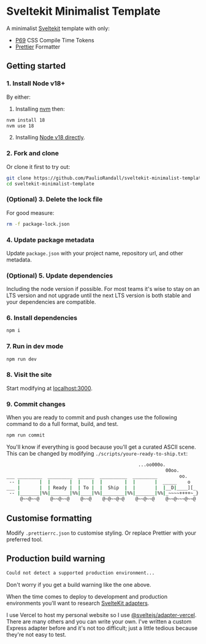 # Sveltekit Minimalist Template

A minimalist [Sveltekit](https://kit.svelte.dev/) template with only:

- [P69](https://github.com/PaulioRandall/p69) CSS Compile Time Tokens
- [Prettier](https://prettier.io/) Formatter

## Getting started

### 1. Install Node v18+

By either:

1. Installing [nvm](https://github.com/nvm-sh/nvm) then:

```bash
nvm install 18
nvm use 18
```

2. Installing [Node v18 directly](https://nodejs.org/en/download/).

### 2. Fork and clone

Or clone it first to try out:

```bash
git clone https://github.com/PaulioRandall/sveltekit-minimalist-template.git
cd sveltekit-minimalist-template
```

### (Optional) 3. Delete the lock file

For good measure:

```bash
rm -f package-lock.json
```

### 4. Update package metadata

Update `package.json` with your project name, repository url, and other metadata.

### (Optional) 5. Update dependencies

Including the node version if possible. For most teams it's wise to stay on an LTS version and not upgrade until the next LTS version
is both stable and your dependencies are compatible.

### 6. Install dependencies

```bash
npm i
```

### 7. Run in dev mode

```bash
npm run dev
```

### 8. Visit the site

Start modifying at [localhost:3000](http://localhost:3000).

### 9. Commit changes

When you are ready to commit and push changes use the following command to do a full format, build, and test.

```bash
npm run commit
```

You'll know if everything is good because you'll get a curated ASCII scene. This can be changed by modifying `./scripts/youre-ready-to-ship.txt`:

```bash
                                                ...oo000o.
                                                          00oo.
___ _________  _________  ______  __________  _________        oo.
 -- |       |  |       |  |    |  |        |  |       |  _____    o
___ |       |  | Ready |  | To |  |  Ship  |  |       |  |__D|____][_
 -- |_______|%%|_______|%%|____|%%|________|%%|_______|%%|_~~~~++++~_}
     @~~@~~@    @~~@~~@    @~~@    @~@~~@~@    @~~@~~@    @~~@~~~@~~@
```

## Customise formatting

Modify `.prettierrc.json` to customise styling. Or replace Prettier with your preferred tool.

## Production build warning

```bash
Could not detect a supported production environment...
```

Don't worry if you get a build warning like the one above.

When the time comes to deploy to development and production environments you'll want to research [SvelteKit adapters](https://kit.svelte.dev/docs/adapters).

I use Vercel to host my personal website so I use [@sveltejs/adapter-vercel](https://www.npmjs.com/package/@sveltejs/adapter-vercel). There are many others and you can write your own. I've written a custom Express adapter before and it's not too difficult; just a little tedious because they're not easy to test.
